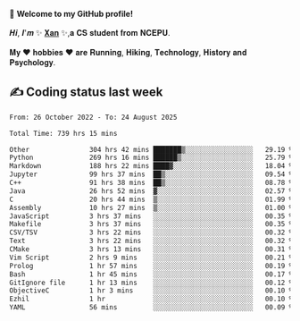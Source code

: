 🎉 **Welcome to my GitHub profile!**</br></br>
𝑯𝒊, 𝑰'𝒎 ✨ [𝐗𝐚𝐧](https://xancoding.cn/) ✨,𝐚 𝐂𝐒 𝐬𝐭𝐮𝐝𝐞𝐧𝐭 𝐟𝐫𝐨𝐦 𝐍𝐂𝐄𝐏𝐔.</br></br>
𝐌𝐲 ❤ 𝐡𝐨𝐛𝐛𝐢𝐞𝐬 ❤ 𝐚𝐫𝐞 𝐑𝐮𝐧𝐧𝐢𝐧𝐠, 𝐇𝐢𝐤𝐢𝐧𝐠, 𝐓𝐞𝐜𝐡𝐧𝐨𝐥𝐨𝐠𝐲, 𝐇𝐢𝐬𝐭𝐨𝐫𝐲 𝐚𝐧𝐝 𝐏𝐬𝐲𝐜𝐡𝐨𝐥𝐨𝐠𝐲.

## ✍️ Coding status last week
<!--START_SECTION:waka-->

```txt
From: 26 October 2022 - To: 24 August 2025

Total Time: 739 hrs 15 mins

Other               304 hrs 42 mins ███████▒░░░░░░░░░░░░░░░░░   29.19 %
Python              269 hrs 16 mins ██████▒░░░░░░░░░░░░░░░░░░   25.79 %
Markdown            188 hrs 22 mins ████▓░░░░░░░░░░░░░░░░░░░░   18.04 %
Jupyter             99 hrs 37 mins  ██▒░░░░░░░░░░░░░░░░░░░░░░   09.54 %
C++                 91 hrs 38 mins  ██▒░░░░░░░░░░░░░░░░░░░░░░   08.78 %
Java                26 hrs 52 mins  ▓░░░░░░░░░░░░░░░░░░░░░░░░   02.57 %
C                   20 hrs 44 mins  ▒░░░░░░░░░░░░░░░░░░░░░░░░   01.99 %
Assembly            10 hrs 27 mins  ▒░░░░░░░░░░░░░░░░░░░░░░░░   01.00 %
JavaScript          3 hrs 37 mins   ░░░░░░░░░░░░░░░░░░░░░░░░░   00.35 %
Makefile            3 hrs 37 mins   ░░░░░░░░░░░░░░░░░░░░░░░░░   00.35 %
CSV/TSV             3 hrs 22 mins   ░░░░░░░░░░░░░░░░░░░░░░░░░   00.32 %
Text                3 hrs 22 mins   ░░░░░░░░░░░░░░░░░░░░░░░░░   00.32 %
CMake               3 hrs 13 mins   ░░░░░░░░░░░░░░░░░░░░░░░░░   00.31 %
Vim Script          2 hrs 9 mins    ░░░░░░░░░░░░░░░░░░░░░░░░░   00.21 %
Prolog              1 hr 57 mins    ░░░░░░░░░░░░░░░░░░░░░░░░░   00.19 %
Bash                1 hr 45 mins    ░░░░░░░░░░░░░░░░░░░░░░░░░   00.17 %
GitIgnore file      1 hr 13 mins    ░░░░░░░░░░░░░░░░░░░░░░░░░   00.12 %
ObjectiveC          1 hr 3 mins     ░░░░░░░░░░░░░░░░░░░░░░░░░   00.10 %
Ezhil               1 hr            ░░░░░░░░░░░░░░░░░░░░░░░░░   00.10 %
YAML                56 mins         ░░░░░░░░░░░░░░░░░░░░░░░░░   00.09 %
```

<!--END_SECTION:waka-->


<!-- ## 📈 My GitHub Stats
<p align="center">
    <img height="137px" src="https://github-readme-stats.vercel.app/api?username=Xancoding&hide_title=true&hide_border=true&show_icons=trueline_height=21&text_color=000&icon_color=000&bg_color=0,ea6161,ffc64d,fffc4d,52fa5a&theme=graywhite" /> 
    <img src="https://github-readme-stats.vercel.app/api/top-langs/?username=Xancoding&hide_title=true&hide_border=true&layout=compact&langs_count=6&text_color=000&icon_color=fff&bg_color=0,52fa5a,4dfcff,c64dff&theme=graywhite" /> 
</p> -->

<!-- ## 🔥 My GitHub activities of last 31 days.
<div align="center"> <img src="https://activity-graph.herokuapp.com/graph?username=XanCoding&theme=xcode" /> </div> -->

<!-- <p align="center"> 
  Visitor count<br/>
  <img src="https://profile-counter.glitch.me/xancoding/count.svg" />
</p> -->
